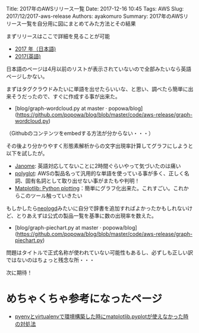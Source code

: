 Title: 2017年のAWSリリース一覧
Date: 2017-12-16 10:45
Tags: AWS
Slug: 2017/12/2017-aws-release
Authors: ayakomuro
Summary: 2017年のAWSリリース一覧を自分用に図にまとめてみた方法とその結果


まずリリースはここで詳細を見ることが可能
- [2017 年（日本語)](https://aws.amazon.com/jp/about-aws/whats-new/2017/)
- [2017(英語)](https://aws.amazon.com/about-aws/whats-new/2017/)

日本語のページは4月以前のリストが表示されていないので全部みたいなら英語ページしかない。

まずはタグクラウドみたいに単語を出せたらいいな、と思い、調べたら簡単に出来そうだったので、すぐに作成する事が出来た。
- [blog/graph-wordcloud.py at master · popowa/blog] (https://github.com/popowa/blog/blob/master/code/aws-release/graph-wordcloud.py)

（Githubのコンテンツをembedする方法が分からない・・・）

その後より分かりやすく形態素解析からの文字出現率計算してグラフにしようと以下を試したが。
- [Janome](http://mocobeta.github.io/janome/): 英語対応してないことに2時間ぐらいやって気づいたのは痛い
- [polyglot](http://polyglot.readthedocs.io/en/latest/index.html): AWSの製品名って汎用的な単語を使っている事が多く、正しく名詞、固有名詞として取り出せない事がまたもや判明！
- [Matplotlib: Python plotting](https://matplotlib.org/)：簡単にグラフ化出来た。これすごい。これからこのツール触っていきたい

もしかしたら[neologd](https://github.com/neologd)みたいに自分で辞書を追加すればよかったかもしれないけど、とりあえずは公式の製品一覧を基準に数の出現率を数えた。

- [blog/graph-piechart.py at master · popowa/blog] (https://github.com/popowa/blog/blob/master/code/aws-release/graph-piechart.py)

問題はタイトルで正式名称が使われていない可能性もあるし、必ずしも正しい訳ではないのはちょっと残念な所・・・

次に期待！

# めちゃくちゃ参考になったページ
- [pyenvとvirtualenvで環境構築した時にmatplotlib.pyplotが使えなかった時の対処法](https://qiita.com/Kodaira_/items/1a3b801c7a5a41c9ce49)
